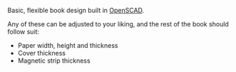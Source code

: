 Basic, flexible book design built in [OpenSCAD](http://www.openscad.org/).

Any of these can be adjusted to your liking, and the rest of the book should follow suit:

* Paper width, height and thickness
* Cover thickness
* Magnetic strip thickness
